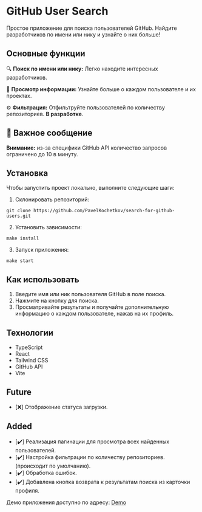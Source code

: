 # GitHub User Search

Простое приложение для поиска пользователей GitHub. Найдите разработчиков по имени или нику и узнайте о них больше!

## Основные функции

🔍 **Поиск по имени или нику:** Легко находите интересных разработчиков.

👤 **Просмотр информации:** Узнайте больше о каждом пользователе и их проектах.

⚙️ **Фильтрация:** Отфильтруйте пользователей по количеству репозиториев. **В разработке**.

## 🔔 Важное сообщение

**Внимание:** из-за специфики GitHub API количество запросов ограничено до 10 в минуту.

## Установка

Чтобы запустить проект локально, выполните следующие шаги:

1. Склонировать репозиторий:

```
git clone https://github.com/PavelKochetkov/search-for-github-users.git
```
2. Установить зависимости:

```
make install
```
3. Запуск приложения:

```
make start
```
## Как использовать

1. Введите имя или ник пользователя GitHub в поле поиска.
2. Нажмите на кнопку для поиска.
3. Просматривайте результаты и получайте дополнительную информацию о каждом пользователе, нажав на их профиль.

## Технологии

- TypeScript
- React
- Tailwind CSS
- GitHub API
- Vite

## Future

- [❌] Отображение статуса загрузки.

## Added

- [✔️] Реализация пагинации для просмотра всех найденных пользователей.
- [✔️] Настройка фильтрации по количеству репозиториев. (происходит по умолчанию).
- [✔️] Обработка ошибок.
- [✔️] Добавлена кнопка возврата к результатам поиска из карточки профиля.

Демо приложения доступно по адресу: [Demo](https://search-for-github-users-tan.vercel.app/)